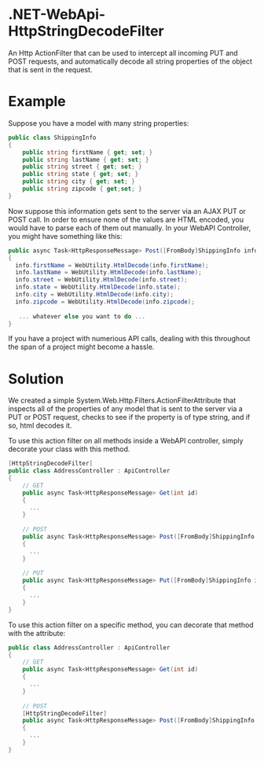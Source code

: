 .NET-WebApi-HttpStringDecodeFilter
==================================

An Http ActionFilter that can be used to intercept all incoming PUT and POST requests, and automatically decode all string properties of the object that is sent in the request.

Example
==================================
Suppose you have a model with many string properties:

```C#
public class ShippingInfo
{
    public string firstName { get; set; }
    public string lastName { get; set; }
    public string street { get; set; }
    public string state { get; set; }
    public string city { get; set; }
    public string zipcode { get;set; }
}
```

Now suppose this information gets sent to the server via an AJAX PUT or POST call. In order to ensure none of the values are HTML encoded, you would have to parse each of them out manually. In your WebAPI Controller, you might have something like this:

```C#
public async Task<HttpResponseMessage> Post([FromBody]ShippingInfo info)
{
  info.firstName = WebUtility.HtmlDecode(info.firstName);
  info.lastName = WebUtility.HtmlDecode(info.lastName);
  info.street = WebUtility.HtmlDecode(info.street);
  info.state = WebUtility.HtmlDecode(info.state);
  info.city = WebUtility.HtmlDecode(info.city);
  info.zipcode = WebUtility.HtmlDecode(info.zipcode);
  
   ... whatever else you want to do ...
}
```

If you have a project with numerious API calls, dealing with this throughout the span of a project might become a hassle.

Solution
==================================
We created a simple System.Web.Http.Filters.ActionFilterAttribute that inspects all of the properties of any model that is sent to the server via a PUT or POST request, checks to see if the property is of type string, and if so, html decodes it.

To use this action filter on all methods inside a WebAPI controller, simply decorate your class with this method.

```C#
[HttpStringDecodeFilter]
public class AddressController : ApiController
{
    // GET
    public async Task<HttpResponseMessage> Get(int id)
    {
      ...
    }
    
    // POST
    public async Task<HttpResponseMessage> Post([FromBody]ShippingInfo info)
    {
      ...
    }
    
    // PUT
    public async Task<HttpResponseMessage> Put([FromBody]ShippingInfo info)
    {
      ...
    }
}
```

To use this action filter on a specific method, you can decorate that method with the attribute:

```C#
public class AddressController : ApiController
{
    // GET
    public async Task<HttpResponseMessage> Get(int id)
    {
      ...
    }
    
    // POST
    [HttpStringDecodeFilter]
    public async Task<HttpResponseMessage> Post([FromBody]ShippingInfo info)
    {
      ...
    }
}
```
